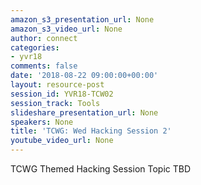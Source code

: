 ```yaml
---
amazon_s3_presentation_url: None
amazon_s3_video_url: None
author: connect
categories:
- yvr18
comments: false
date: '2018-08-22 09:00:00+00:00'
layout: resource-post
session_id: YVR18-TCW02
session_track: Tools
slideshare_presentation_url: None
speakers: None
title: 'TCWG: Wed Hacking Session 2'
youtube_video_url: None
---
```


TCWG Themed Hacking Session Topic TBD